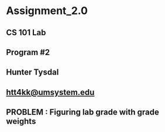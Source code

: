 # Assignment_2.0
## CS 101 Lab
## Program #2
## Hunter Tysdal
## htt4kk@umsystem.edu
##
## PROBLEM : Figuring lab grade with grade weights

